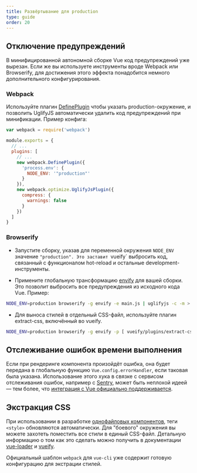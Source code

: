 ```yaml
---
title: Развёртывание для production
type: guide
order: 20
---
```


## Отключение предупреждений

В минифицированной автономной сборке Vue код предупреждений уже вырезан. Если же вы используете инструменты вроде Webpack или Browserify, для достижения этого эффекта понадобится немного дополнительного конфигурирования.

### Webpack

Используйте плагин [DefinePlugin](http://webpack.github.io/docs/list-of-plugins.html#defineplugin) чтобы указать production-окружение, и позволить UglifyJS автоматически удалить код предупреждений при минификации. Пример конфига:

``` js
var webpack = require('webpack')

module.exports = {
  // ...
  plugins: [
    // ...
    new webpack.DefinePlugin({
      'process.env': {
        NODE_ENV: '"production"'
      }
    }),
    new webpack.optimize.UglifyJsPlugin({
      compress: {
        warnings: false
      }
    })
  ]
}
```

### Browserify

- Запустите сборку, указав для переменной окружения `NODE_ENV` значение `"production". Это заставит `vueify` выбросить код, связанный с функционалом hot-reload и остальные development-инструменты.

- Примените глобальную трансформацию [envify](https://github.com/hughsk/envify) для вашей сборки. Это позволит выбросить все предупреждения из исходного кода Vue. Пример:


``` bash
NODE_ENV=production browserify -g envify -e main.js | uglifyjs -c -m > build.js
```

- Для выноса стилей в отдельный CSS-файл, используйте плагин extract-css, включённый во vueify.

``` bash
NODE_ENV=production browserify -g envify -p [ vueify/plugins/extract-css -o build.css ] -e main.js | uglifyjs -c -m > build.js
```

## Отслеживание ошибок времени выполнения

Если при рендеринге компонента произойдёт ошибка, она будет передана в глобальную функцию `Vue.config.errorHandler`, если таковая была указана. Использование этого хука в связке с сервисом отслеживания ошибок, например с [Sentry](https://sentry.io), может быть неплохой идеей — тем более, что [интеграция с Vue официально поддерживается](https://sentry.io/for/vue/).

## Экстракция CSS

При использовании в разработке [однофайловых компонентов](./single-file-components.html), теги `<style>` обновляются автоматически. Для "боевого" окружения вы можете захотеть поместить все стили в единый CSS-файл. Детальную информацию о том как это сделать можно получить в документации [vue-loader](http://vue-loader.vuejs.org/en/configurations/extract-css.html) и [vueify](https://github.com/vuejs/vueify#css-extraction).

Официальный шаблон `webpack` для `vue-cli` уже содержит готовую конфигурацию для экстрации стилей.

